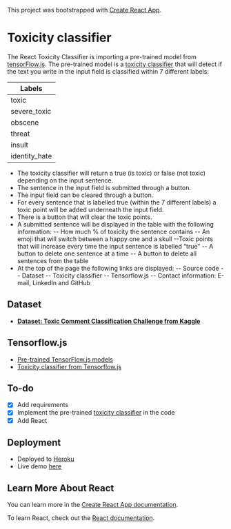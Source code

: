 This project was bootstrapped with [Create React App](https://github.com/facebook/create-react-app).

# Toxicity classifier
The React Toxicity Classifier is importing a pre-trained model from [tensorFlow.js](https://github.com/tensorflow/tfjs-models). The pre-trained model is a [toxicity classifier](https://github.com/tensorflow/tfjs-models/tree/master/toxicity) that will detect if the text you write in the input field is classified within 7 different labels:

| Labels        | 
| ------------- |      
| toxic         | 
| severe_toxic  | 
| obscene       | 
| threat        | 
| insult        | 
| identity_hate | 

- The toxicity classifier will return a true (is toxic) or false (not toxic) depending on the input sentence. 
- The sentence in the input field is submitted through a button. 
- The input field can be cleared through a button.
- For every sentence that is labelled true (within the 7 different labels) a toxic point will be added underneath the input field.
- There is a button that will clear the toxic points.
- A submitted sentence will be displayed in the table with the following information: 
-- How much % of toxicity the sentence contains
-- An emoji that will switch between a happy one and a skull
--Toxic points that will increase every time the input sentence is labelled “true”
-- A button to delete one sentence at a time
-- A button to delete all sentences from the table
- At the top of the page the following links are displayed:
-- Source code
-- Dataset
-- Toxicity classifier
-- Tensorflow.js
-- Contact information: E-mail, LinkedIn and GitHub


## Dataset
- [**Dataset: Toxic Comment Classification Challenge from Kaggle**](https://www.kaggle.com/c/jigsaw-toxic-comment-classification-challenge/data)

## Tensorflow.js
- [Pre-trained TensorFlow.js models](https://github.com/tensorflow/tfjs-models)
- [Toxicity classifier from Tensorflow.js](https://github.com/tensorflow/tfjs-models/tree/master/toxicity)

## To-do
- [x] Add requirements
- [x] Implement the pre-trained [toxicity classifier](https://github.com/tensorflow/tfjs-models/tree/master/toxicity) in the code
- [x] Add React

## Deployment
- Deployed to [Heroku](https://www.heroku.com)
- Live demo [here](https://react-toxicity-classifier.herokuapp.com/)

## Learn More About React

You can learn more in the [Create React App documentation](https://facebook.github.io/create-react-app/docs/getting-started).

To learn React, check out the [React documentation](https://reactjs.org/).


